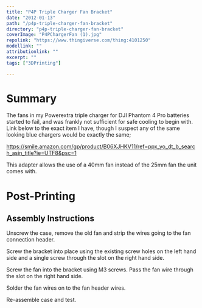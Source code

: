 ```yaml
---
title: "P4P Triple Charger Fan Bracket"
date: "2012-01-13"
path: "/p4p-triple-charger-fan-bracket"
directory: "p4p-triple-charger-fan-bracket"
coverImage: "P4PChargerFan (1).jpg"
repolink: "https://www.thingiverse.com/thing:4101250"
modellink: ""
attributionlink: ""
excerpt: ""
tags: ["3DPrinting"]

---
```


# Summary

The fans in my Powerextra triple charger for DJI Phantom 4 Pro batteries started to fail, and was frankly not sufficient for safe cooling to begin with. Link below to the exact item I have, though I suspect any of the same looking blue chargers would be exactly the same;

https://smile.amazon.com/gp/product/B06XJHKV11/ref=ppx_yo_dt_b_search_asin_title?ie=UTF8&psc=1

This adapter allows the use of a 40mm fan instead of the 25mm fan the unit comes with.

# Post-Printing
## Assembly Instructions
Unscrew the case, remove the old fan and strip the wires going to the fan connection header.

Screw the bracket into place using the existing screw holes on the left hand side and a single screw through the slot on the right hand side.

Screw the fan into the bracket using M3 screws. Pass the fan wire through the slot on the right hand side.

Solder the fan wires on to the fan header wires.

Re-assemble case and test.